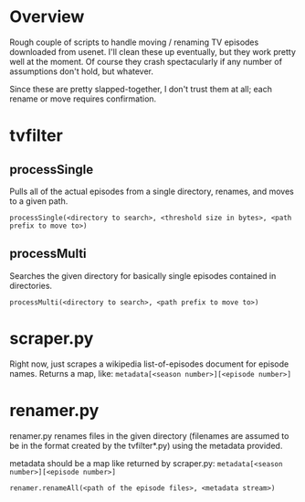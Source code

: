 # Overview
Rough couple of scripts to handle moving / renaming TV episodes downloaded from usenet. I'll clean these up eventually, but they work pretty well at the moment. Of course they crash spectacularly if any number of assumptions don't hold, but whatever.

Since these are pretty slapped-together, I don't trust them at all; each rename or move requires confirmation.

# tvfilter

## processSingle
Pulls all of the actual episodes from a single directory, renames, and moves to a given path.

`processSingle(<directory to search>, <threshold size in bytes>, <path prefix to move to>)`

## processMulti
Searches the given directory for basically single episodes contained in directories.

`processMulti(<directory to search>, <path prefix to move to>)`

# scraper.py
Right now, just scrapes a wikipedia list-of-episodes document for episode names. Returns a map, like:
`metadata[<season number>][<episode number>]`

# renamer.py

renamer.py renames files in the given directory (filenames are assumed to be in the format created by the tvfilter\*.py) using the metadata provided.

metadata should be a map like returned by scraper.py: `metadata[<season number>][<episode number>]`

`renamer.renameAll(<path of the episode files>, <metadata stream>)`

